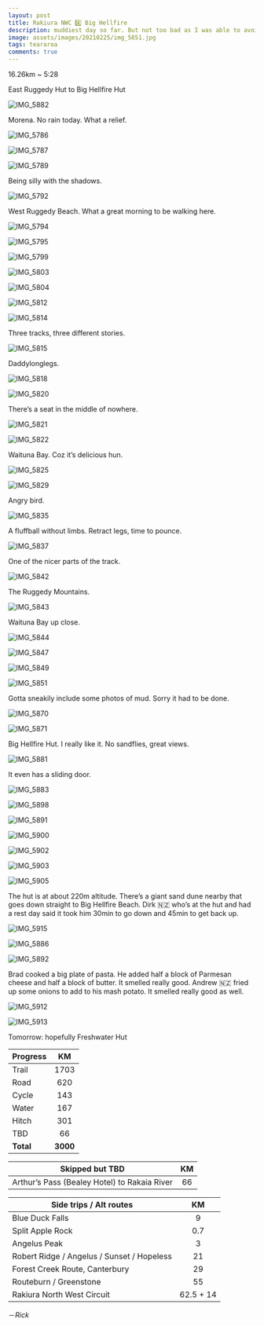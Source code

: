 ```yaml
---
layout: post
title: Rakiura NWC 4️⃣ Big Hellfire
description: muddiest day so far. But not too bad as I was able to avoid them pretty well. At least it didn’t rain and the sun was shining for most of it. Actually looking back today’s been really good. 
image: assets/images/20210225/img_5851.jpg
tags: teararoa
comments: true
---
```


16.26km ~ 5:28

East Ruggedy Hut to Big Hellfire Hut

![IMG_5882](/assets/images/20210225/img_5882.jpg)

Morena. No rain today. What a relief. 

![IMG_5786](/assets/images/20210225/img_5786.jpg)

![IMG_5787](/assets/images/20210225/img_5787.jpg)

![IMG_5789](/assets/images/20210225/img_5789.jpg)

Being silly with the shadows. 

![IMG_5792](/assets/images/20210225/img_5792.jpg)

West Ruggedy Beach. What a great morning to be walking here. 

![IMG_5794](/assets/images/20210225/img_5794.jpg)

![IMG_5795](/assets/images/20210225/img_5795.jpg)

![IMG_5799](/assets/images/20210225/img_5799.jpg)

![IMG_5803](/assets/images/20210225/img_5803.jpg)

![IMG_5804](/assets/images/20210225/img_5804.jpg)

![IMG_5812](/assets/images/20210225/img_5812.jpg)

![IMG_5814](/assets/images/20210225/img_5814.jpg)

Three tracks, three different stories. 

![IMG_5815](/assets/images/20210225/img_5815.jpg)

Daddylonglegs. 

![IMG_5818](/assets/images/20210225/img_5818.jpg)

![IMG_5820](/assets/images/20210225/img_5820.jpg)

There’s a seat in the middle of nowhere. 

![IMG_5821](/assets/images/20210225/img_5821.jpg)

![IMG_5822](/assets/images/20210225/img_5822.jpg)

Waituna Bay. Coz it’s delicious hun.

![IMG_5825](/assets/images/20210225/img_5825.jpg)

![IMG_5829](/assets/images/20210225/img_5829.jpg)

Angry bird. 

![IMG_5835](/assets/images/20210225/img_5835.jpg)

A fluffball without limbs. Retract legs, time to pounce. 

![IMG_5837](/assets/images/20210225/img_5837.jpg)

One of the nicer parts of the track. 

![IMG_5842](/assets/images/20210225/img_5842.jpg)

The Ruggedy Mountains. 

![IMG_5843](/assets/images/20210225/img_5843.jpg)

Waituna Bay up close. 

![IMG_5844](/assets/images/20210225/img_5844.jpg)

![IMG_5847](/assets/images/20210225/img_5847.jpg)

![IMG_5849](/assets/images/20210225/img_5849.jpg)

![IMG_5851](/assets/images/20210225/img_5851.jpg)

Gotta sneakily include some photos of mud. Sorry it had to be done. 

![IMG_5870](/assets/images/20210225/img_5870.jpg)

![IMG_5871](/assets/images/20210225/img_5871.jpg)

Big Hellfire Hut. I really like it. No sandflies, great views. 

![IMG_5881](/assets/images/20210225/img_5881.jpg)

It even has a sliding door. 

![IMG_5883](/assets/images/20210225/img_5883.jpg)

![IMG_5898](/assets/images/20210225/img_5898.jpg)

![IMG_5891](/assets/images/20210225/img_5891.jpg)

![IMG_5900](/assets/images/20210225/img_5900.jpg)

![IMG_5902](/assets/images/20210225/img_5902.jpg)

![IMG_5903](/assets/images/20210225/img_5903.jpg)

![IMG_5905](/assets/images/20210225/img_5905.jpg)

The hut is at about 220m altitude. There’s a giant sand dune nearby that goes down straight to Big Hellfire Beach. Dirk 🇳🇿 who’s at the hut and had a rest day said it took him 30min to go down and 45min to get back up. 

![IMG_5915](/assets/images/20210225/img_5915.jpg)

![IMG_5886](/assets/images/20210225/img_5886.jpg)

![IMG_5892](/assets/images/20210225/img_5892.jpg)

Brad cooked a big plate of pasta. He added half a block of Parmesan cheese and half a block of butter. It smelled really good. Andrew 🇳🇿 fried up some onions to add to his mash potato. It smelled really good as well. 

![IMG_5912](/assets/images/20210225/img_5912.jpg)

![IMG_5913](/assets/images/20210225/img_5913.jpg)

Tomorrow: hopefully Freshwater Hut

| Progress | KM |
| ---- |:----:|
| Trail | 1703 |
| Road | 620 |
| Cycle | 143 |
| Water | 167 |
| Hitch | 301 |
| TBD | 66 |
| **Total** | **3000** |

| Skipped but TBD | KM |
| ---- |:----:|
| Arthur’s Pass (Bealey Hotel) to Rakaia River | 66 |

| Side trips / Alt routes | KM |
| ---- |:----:|
| Blue Duck Falls | 9 |
| Split Apple Rock | 0.7 |
| Angelus Peak | 3 |
| Robert Ridge / Angelus / Sunset / Hopeless | 21 |
| Forest Creek Route, Canterbury | 29 |
| Routeburn / Greenstone | 55 |
| Rakiura North West Circuit | 62.5 + 14 |

－_Rick_